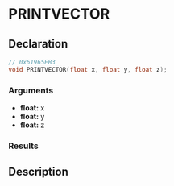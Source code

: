 # PRINTVECTOR

## Declaration
```cpp
// 0x61965EB3
void PRINTVECTOR(float x, float y, float z);
```

### Arguments
- **float:** x
- **float:** y
- **float:** z

### Results

## Description
